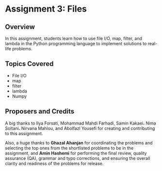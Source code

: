 # Assignment 3: Files

## Overview
In this assignment, students learn how to use file I/O, map, filter, and lambda in the Python programming language to implement solutions to real-life problems.

## Topics Covered
- File I/O
- map
- filter
- lambda
- Numpy

## Proposers and Credits
A big thanks to Ilya Forsati, Mohammad Mahdi Farhadi, Samin Kakaei، Nima Soltani، Nirvana Mahlou, and Abolfazl Yousefi for creating and contributing to this assignment.

Also, a huge thanks to **Ghazal Ahanjan** for coordinating the problems and selecting the top ones from the shortlisted problems to be in the assignment, and **Amin Hashemi** for performing the final review, quality assurance (QA), grammar and typo corrections, and ensuring the overall clarity and readiness of the problems for release.
